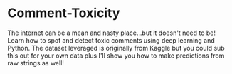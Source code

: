 # Comment-Toxicity
The internet can be a mean and nasty place...but it doesn't need to be! Learn how to spot and detect toxic comments using deep learning and Python. The dataset leveraged is originally from Kaggle but you could sub this out for your own data plus I'll show you how to make predictions from raw strings as well!
